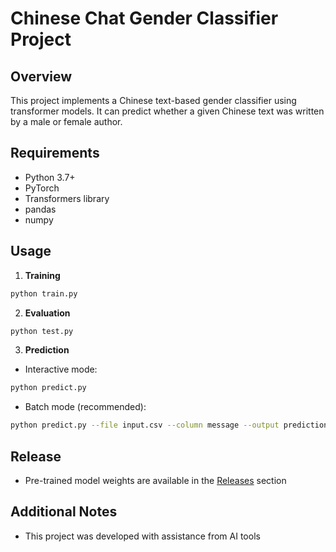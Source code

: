         
# Chinese Chat Gender Classifier Project

## Overview
This project implements a Chinese text-based gender classifier using transformer models. It can predict whether a given Chinese text was written by a male or female author.

## Requirements
- Python 3.7+
- PyTorch
- Transformers library
- pandas
- numpy

## Usage
1. **Training**
```bash
python train.py
```

2. **Evaluation**
```bash
python test.py
```

3. **Prediction**
- Interactive mode:
```bash
python predict.py
```
- Batch mode (recommended):
```bash
python predict.py --file input.csv --column message --output predictions.csv
```

## Release
- Pre-trained model weights are available in the [Releases](https://github.com/xue362/Chinese-Chat-Gender-Classifier/releases/tag/v0.1.with_weights) section

## Additional Notes
- This project was developed with assistance from AI tools


        
